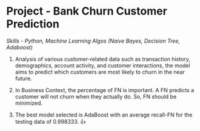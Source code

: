 # Project - Bank Churn Customer Prediction

*Skills - Python, Machine Learning Algos (Naive Bayes, Decision Tree, Adaboost)*

1. Analysis of various customer-related data such as transaction history, demographics, account activity, and customer interactions, the model aims to predict which customers are most likely to churn in the near future.

2. In Business Context, the percentage of FN is important. A FN predicts a customer will not churn when they actually do. So, FN should be minimized.

3. The best model selected is AdaBoost with an average recall-FN for the testing data of 0.998333. :+1:

